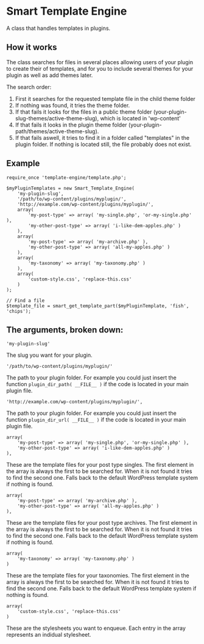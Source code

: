 Smart Template Engine
===

A class that handles templates in plugins.

How it works
---

The class searches for files in several places allowing users of your plugin to create their of templates, and for you to include several themes for your plugin as well as add themes later.

The search order:
1. First it searches for the requested template file in the child theme folder
2. If nothing was found, it tries the theme folder.
3. If that fails it looks for the files in a public theme folder (your-plugin-slug-themes/active-theme-slug), which is located in 'wp-content'
4. If that fails it looks in the plugin theme folder (your-plugin-path/themes/active-theme-slug).
5. If that fails aswell, it tries to find it in a folder called "templates" in the plugin folder. If nothing is located still, the file probably does not exist.

Example
---

```
require_once 'template-engine/template.php';

$myPluginTemplates = new Smart_Template_Engine(
    'my-plugin-slug',
    '/path/to/wp-content/plugins/myplugin/',
    'http://example.com/wp-content/plugins/myplugin/',
    array(
        'my-post-type' => array( 'my-single.php', 'or-my-single.php' ),
        'my-other-post-type' => array( 'i-like-dem-apples.php' )
    ),
    array(
        'my-post-type' => array( 'my-archive.php' ),
        'my-other-post-type' => array( 'all-my-apples.php' )
    ),
    array(
        'my-taxonomy' => array( 'my-taxonomy.php' )
    ),
    array(
        'custom-style.css', 'replace-this.css'
    )
);

// Find a file
$template_file = smart_get_template_part($myPluginTemplate, 'fish', 'chips');

```

The arguments, broken down:
---
```
'my-plugin-slug'
```

The slug you want for your plugin.


```
'/path/to/wp-content/plugins/myplugin/'
```

The path to your plugin folder. For example you could just insert the function `plugin_dir_path( __FILE__ )` if the code is located in your main plugin file.

```
'http://example.com/wp-content/plugins/myplugin/',
```

The path to your plugin folder. For example you could just insert the function `plugin_dir_url( __FILE__ )` if the code is located in your main plugin file.

```
array(
    'my-post-type' => array( 'my-single.php', 'or-my-single.php' ),
    'my-other-post-type' => array( 'i-like-dem-apples.php' )
),
```

These are the template files for your post type singles. The first element in the array is always the first to be searched for. When it is not found it tries to find the second one. Falls back to the default WordPress template system if nothing is found.

```
array(
    'my-post-type' => array( 'my-archive.php' ),
    'my-other-post-type' => array( 'all-my-apples.php' )
),
```

These are the template files for your post type archives. The first element in the array is always the first to be searched for. When it is not found it tries to find the second one. Falls back to the default WordPress template system if nothing is found.

```
array(
    'my-taxonomy' => array( 'my-taxonomy.php' )
)
```

These are the template files for your taxonomies. The first element in the array is always the first to be searched for. When it is not found it tries to find the second one. Falls back to the default WordPress template system if nothing is found.

```
array(
    'custom-style.css', 'replace-this.css'
)
```

These are the stylesheets you want to enqueue. Each entry in the array represents an indidual stylesheet.
